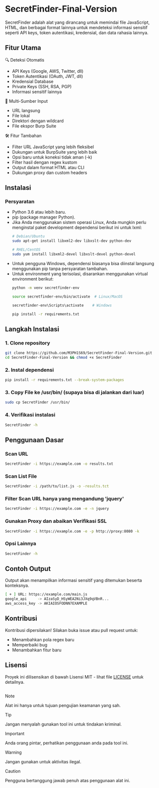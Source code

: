 # SecretFinder-Final-Version
SecretFinder adalah alat yang dirancang untuk memindai file JavaScript, HTML, dan berbagai format lainnya untuk mendeteksi informasi sensitif seperti API keys, token autentikasi, kredensial, dan data rahasia lainnya.

## Fitur Utama
🔍 Deteksi Otomatis
  - API Keys (Google, AWS, Twitter, dll)
  - Token Autentikasi (OAuth, JWT, dll)
  - Kredensial Database
  - Private Keys (SSH, RSA, PGP)
  - Informasi sensitif lainnya

📂 Multi-Sumber Input
  - URL langsung
  - File lokal
  - Direktori dengan wildcard
  - File ekspor Burp Suite

🛠 Fitur Tambahan
  - Filter URL JavaScript yang lebih fleksibel
  - Dukungan untuk BurpSuite yang lebih baik
  - Opsi baru untuk koneksi tidak aman (-k)
  - Filter hasil dengan regex kustom
  - Output dalam format HTML atau CLI
  - Dukungan proxy dan custom headers

## Instalasi
### Persyaratan
- Python 3.6 atau lebih baru.
- pip (package manager Python).
- Jika Anda menggunakan sistem operasi Linux, Anda mungkin perlu menginstal paket development dependensi berikut ini untuk lxml:
  ```bash
  # Debian/Ubuntu
  sudo apt-get install libxml2-dev libxslt-dev python-dev
  
  # RHEL/CentOS
  sudo yum install libxml2-devel libxslt-devel python-devel
  ```
- Untuk pengguna Windows, dependensi biasanya bisa diinstal langsung menggunakan pip tanpa persyaratan tambahan.
- Untuk environment yang terisolasi, disarankan menggunakan virtual environment berikut:
  ```bash
  python -m venv secretfinder-env
  
  source secretfinder-env/bin/activate  # Linux/MacOS
  
  secretfinder-env\Scripts\activate    # Windows
  
  pip install -r requirements.txt
  ```

## Langkah Instalasi
### 1. Clone repository
```bash
git clone https://github.com/M3PH1S69/SecretFinder-Final-Version.git
cd SecretFinder-Final-Version && chmod +x SecretFinder
```
### 2. Instal dependensi
```bash
pip install -r requirements.txt --break-system-packages
```
### 3. Copy File ke /usr/bin/ (supaya bisa di jalankan dari luar)
```bash
sudo cp SecretFinder /usr/bin/
```
### 4. Verifikasi instalasi
```bash
SecretFinder -h
```

## Penggunaan Dasar
### Scan URL
```bash
SecretFinder -i https://example.com -o results.txt
```
### Scan List File
```bash
SecretFinder -i /path/to/list.js -o -results.tct
```
### Filter Scan URL hanya yang mengandung 'jquery'
```bash
SecretFinder -i https://example.com -e -n jquery
```
### Gunakan Proxy dan abaikan Verifikasi SSL
```bash
SecretFinder -i https://example.com -e -p http://proxy:8080 -k
```
### Opsi Lainnya
```bash
SecretFinder -h
```

## Contoh Output
Output akan menampilkan informasi sensitif yang ditemukan beserta konteksnya.
```bash
[ + ] URL: https://example.com/main.js
google_api     -> AIzaSyD_HSyWEA2Ni3JXq9qVBnR...
aws_access_key -> AKIAIOSFODNN7EXAMPLE
```

## Kontribusi
Kontribusi dipersilakan! Silakan buka issue atau pull request untuk:
- Menambahkan pola regex baru
- Memperbaiki bug
- Menambahkan fitur baru

## Lisensi
Proyek ini dilisensikan di bawah Lisensi MIT - lihat file [LICENSE](https://github.com/M3PH1S69/SecretFinder-Final-Version/blob/main/LICENSE) untuk detailnya.

##
> [!NOTE]
> Alat ini hanya untuk tujuan pengujian keamanan yang sah.

> [!TIP]
> Jangan menyalah gunakan tool ini untuk tindakan kriminal.

> [!IMPORTANT]
> Anda orang pintar, perhatikan penggunaan anda pada tool ini.

> [!WARNING]
> Jangan gunakan untuk aktivitas ilegal.

> [!CAUTION]
> Pengguna bertanggung jawab penuh atas penggunaan alat ini.
